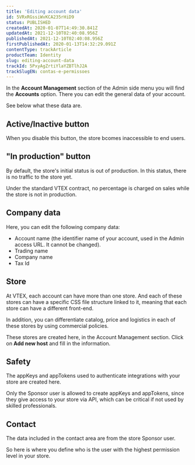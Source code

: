 ```yaml
---
title: 'Editing account data'
id: 5VRxRGssiWvKCA235rHiD9
status: PUBLISHED
createdAt: 2020-01-07T14:49:30.841Z
updatedAt: 2021-12-10T02:40:08.956Z
publishedAt: 2021-12-10T02:40:08.956Z
firstPublishedAt: 2020-01-13T14:32:29.091Z
contentType: trackArticle
productTeam: Identity
slug: editing-account-data
trackId: 5PxyAgZrtiYlaYZBTlhJ2A
trackSlugEN: contas-e-permissoes
---
```


In the **Account Management** section of the Admin side menu you will find the **Accounts** option. There you can edit the general data of your account.

See below what these data are.

## Active/Inactive button

When you disable this button, the store bcomes inaccessible to end users.

## "In production" button

By default, the store's initial status is out of production. In this status, there is no traffic to the store yet.

Under the standard VTEX contract, no percentage is charged on sales while the store is not in production.

## Company data

Here, you can edit the following company data:

- Account name (the identifier name of your account, used in the Admin access URL. It cannot be changed).
- Trading name
- Company name
- Tax Id

## Store

At VTEX, each account can have more than one store. And each of these stores can have a specific CSS file structure linked to it, meaning that each store can have a different front-end.

In addition, you can differentiate catalog, price and logistics in each of these stores by using commercial policies.

These stores are created here, in the Account Management section. Click on **Add new host** and fill in the information.

## Safety

The appKeys and appTokens used to authenticate integrations with your store are created here.

Only the Sponsor user is allowed to create appKeys and appTokens, since they give access to your store via API, which can be critical if not used by skilled professionals.

## Contact

The data included in the contact area are from the store Sponsor user.

So here is where you define who is the user with the highest permission level in your store.
